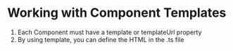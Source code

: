 # Working with Component Templates
01. Each Component must have a template or templateUrl property
02. By using template, you can define the HTML in the .ts file